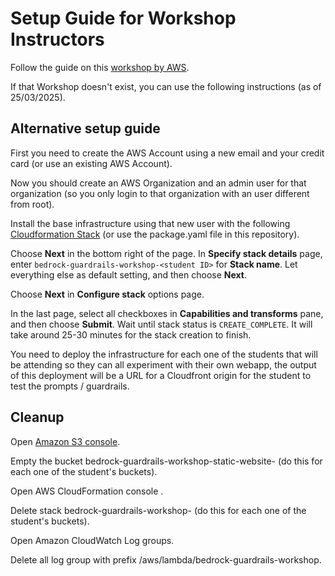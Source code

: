 # Setup Guide for Workshop Instructors

Follow the guide on this [workshop by AWS](https://catalog.us-east-1.prod.workshops.aws/workshops/0720c7c4-fb23-4e43-aa9f-036fc07f46b2).

If that Workshop doesn't exist, you can use the following instructions (as of 25/03/2025).

## Alternative setup guide

First you need to create the AWS Account using a new email and your credit card (or use an existing AWS Account).

Now you should create an AWS Organization and an admin user for that organization (so you only login to that organization with an user different from root).

Install the base infrastructure using that new user with the following [Cloudformation Stack](https://console.aws.amazon.com/cloudformation/home#/stacks/new?&templateURL=https%3A%2F%2Fws-assets-prod-iad-r-iad-ed304a55c2ca1aee.s3.us-east-1.amazonaws.com%2F0720c7c4-fb23-4e43-aa9f-036fc07f46b2%2Finfra%2Fpackage.yaml) (or use the package.yaml file in this repository).

Choose **Next** in the bottom right of the page. In **Specify stack details** page, enter `bedrock-guardrails-workshop-<student ID>` for **Stack name**. Let everything else as default setting, and then choose **Next**.

Choose **Next** in **Configure stack** options page.

In the last page, select all checkboxes in **Capabilities and transforms** pane, and then choose **Submit**. Wait until stack status is `CREATE_COMPLETE`. It will take around 25-30 minutes for the stack creation to finish.

You need to deploy the infrastructure for each one of the students that will be attending so they can all experiment with their own webapp, the output of this deployment will be a URL for a Cloudfront origin for the student to test the prompts / guardrails.

## Cleanup

Open [Amazon S3 console](https://us-east-1.console.aws.amazon.com/s3/buckets).

Empty the bucket bedrock-guardrails-workshop-static-website-<student-ID> (do this for each one of the student's buckets).

Open AWS CloudFormation console .

Delete stack bedrock-guardrails-workshop-<student-ID> (do this for each one of the student's buckets).

Open Amazon CloudWatch Log groups.

Delete all log group with prefix /aws/lambda/bedrock-guardrails-workshop.
